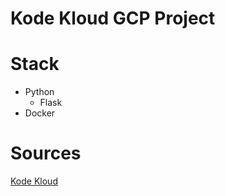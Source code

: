 # Kode Kloud GCP Project

# Stack
- Python
    - Flask
- Docker

# Sources
[Kode Kloud](https://kodekloud.com/topic/demo-setup-github-repo-according-to-devops-best-practice-02/)